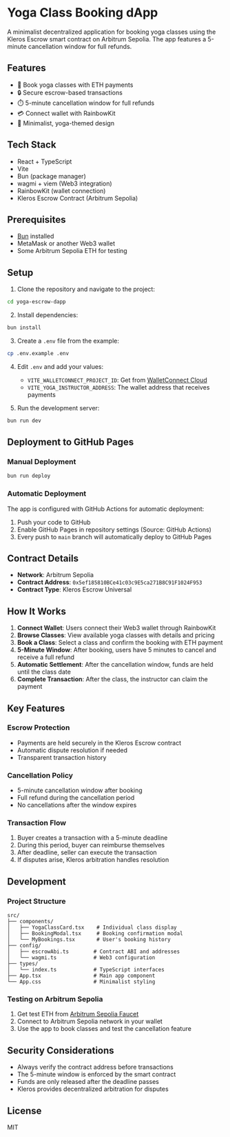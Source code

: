 # Yoga Class Booking dApp

A minimalist decentralized application for booking yoga classes using the Kleros Escrow smart contract on Arbitrum Sepolia. The app features a 5-minute cancellation window for full refunds.

## Features

- 🧘 Book yoga classes with ETH payments
- 🔒 Secure escrow-based transactions
- ⏱️ 5-minute cancellation window for full refunds
- 💳 Connect wallet with RainbowKit
- 🎨 Minimalist, yoga-themed design

## Tech Stack

- React + TypeScript
- Vite
- Bun (package manager)
- wagmi + viem (Web3 integration)
- RainbowKit (wallet connection)
- Kleros Escrow Contract (Arbitrum Sepolia)

## Prerequisites

- [Bun](https://bun.sh/) installed
- MetaMask or another Web3 wallet
- Some Arbitrum Sepolia ETH for testing

## Setup

1. Clone the repository and navigate to the project:
```bash
cd yoga-escrow-dapp
```

2. Install dependencies:
```bash
bun install
```

3. Create a `.env` file from the example:
```bash
cp .env.example .env
```

4. Edit `.env` and add your values:
   - `VITE_WALLETCONNECT_PROJECT_ID`: Get from [WalletConnect Cloud](https://cloud.walletconnect.com)
   - `VITE_YOGA_INSTRUCTOR_ADDRESS`: The wallet address that receives payments

5. Run the development server:
```bash
bun run dev
```

## Deployment to GitHub Pages

### Manual Deployment
```bash
bun run deploy
```

### Automatic Deployment
The app is configured with GitHub Actions for automatic deployment:
1. Push your code to GitHub
2. Enable GitHub Pages in repository settings (Source: GitHub Actions)
3. Every push to `main` branch will automatically deploy to GitHub Pages

## Contract Details

- **Network**: Arbitrum Sepolia
- **Contract Address**: `0x5ef185810BCe41c03c9E5ca271B8C91F1024F953`
- **Contract Type**: Kleros Escrow Universal

## How It Works

1. **Connect Wallet**: Users connect their Web3 wallet through RainbowKit
2. **Browse Classes**: View available yoga classes with details and pricing
3. **Book a Class**: Select a class and confirm the booking with ETH payment
4. **5-Minute Window**: After booking, users have 5 minutes to cancel and receive a full refund
5. **Automatic Settlement**: After the cancellation window, funds are held until the class date
6. **Complete Transaction**: After the class, the instructor can claim the payment

## Key Features

### Escrow Protection
- Payments are held securely in the Kleros Escrow contract
- Automatic dispute resolution if needed
- Transparent transaction history

### Cancellation Policy
- 5-minute cancellation window after booking
- Full refund during the cancellation period
- No cancellations after the window expires

### Transaction Flow
1. Buyer creates a transaction with a 5-minute deadline
2. During this period, buyer can reimburse themselves
3. After deadline, seller can execute the transaction
4. If disputes arise, Kleros arbitration handles resolution

## Development

### Project Structure
```
src/
├── components/
│   ├── YogaClassCard.tsx    # Individual class display
│   ├── BookingModal.tsx     # Booking confirmation modal
│   └── MyBookings.tsx       # User's booking history
├── config/
│   ├── escrowAbi.ts        # Contract ABI and addresses
│   └── wagmi.ts            # Web3 configuration
├── types/
│   └── index.ts            # TypeScript interfaces
├── App.tsx                 # Main app component
└── App.css                 # Minimalist styling
```

### Testing on Arbitrum Sepolia

1. Get test ETH from [Arbitrum Sepolia Faucet](https://faucet.arbitrum.io/)
2. Connect to Arbitrum Sepolia network in your wallet
3. Use the app to book classes and test the cancellation feature

## Security Considerations

- Always verify the contract address before transactions
- The 5-minute window is enforced by the smart contract
- Funds are only released after the deadline passes
- Kleros provides decentralized arbitration for disputes

## License

MIT